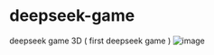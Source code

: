 # deepseek-game
deepseek game 3D ( first deepseek game )
![image](https://github.com/user-attachments/assets/b9de8202-3f4d-43e5-98d8-7e5f7b41788d)
